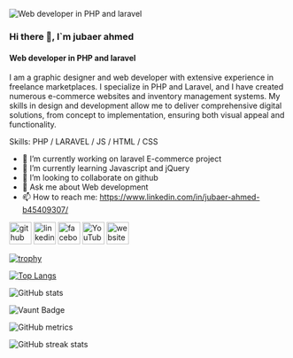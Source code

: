 ![Web developer in PHP and laravel](https://scontent.fdac5-1.fna.fbcdn.net/v/t39.30808-6/449447762_122094194444395931_6501115560172820453_n.jpg?_nc_cat=106&ccb=1-7&_nc_sid=cc71e4&_nc_ohc=mfughBEc8hsQ7kNvgG6MnGu&_nc_ht=scontent.fdac5-1.fna&oh=00_AYAI1mrT5dgT8vw15VFCsc8_nEh3NFQfidksH6NaSVUnAA&oe=6685F1E9)

### Hi there 👋, I`m jubaer ahmed
#### Web developer in PHP and laravel
I am a graphic designer and web developer with extensive experience in freelance marketplaces. I specialize in PHP and Laravel, and I have created numerous e-commerce websites and inventory management systems. My skills in design and development allow me to deliver comprehensive digital solutions, from concept to implementation, ensuring both visual appeal and functionality.

Skills: PHP / LARAVEL / JS / HTML / CSS

- 🔭 I’m currently working on laravel E-commerce project 
- 🌱 I’m currently learning Javascript and jQuery 
- 👯 I’m looking to collaborate on github 
- 💬 Ask me about Web development 
- 📫 How to reach me: https://www.linkedin.com/in/jubaer-ahmed-b45409307/ 


[<img src='https://cdn.jsdelivr.net/npm/simple-icons@3.0.1/icons/github.svg' alt='github' height='40'>](https://github.com/https://github.com/jubaer264)  [<img src='https://cdn.jsdelivr.net/npm/simple-icons@3.0.1/icons/linkedin.svg' alt='linkedin' height='40'>](https://www.linkedin.com/in/https://www.linkedin.com/in/jubaer-ahmed-b45409307//)  [<img src='https://cdn.jsdelivr.net/npm/simple-icons@3.0.1/icons/facebook.svg' alt='facebook' height='40'>](https://www.facebook.com/https://www.facebook.com/profile.php?viewas=100000686899395&id=61561877933259)  [<img src='https://cdn.jsdelivr.net/npm/simple-icons@3.0.1/icons/youtube.svg' alt='YouTube' height='40'>](https://www.youtube.com/channel/https://www.youtube.com/channel/UC_GOxhHo27pbIYXUwX-3otg)  [<img src='https://cdn.jsdelivr.net/npm/simple-icons@3.0.1/icons/icloud.svg' alt='website' height='40'>](https://jubapixel.blogspot.com/)  

[![trophy](https://github-profile-trophy.vercel.app/?username=https://github.com/jubaer264)](https://github.com/ryo-ma/github-profile-trophy)

[![Top Langs](https://github-readme-stats.vercel.app/api/top-langs/?username=https://github.com/jubaer264)](https://github.com/anuraghazra/github-readme-stats)

![GitHub stats](https://github-readme-stats.vercel.app/api?username=https://github.com/jubaer264&show_icons=true&count_private=true)  

![Vaunt Badge](https://api.vaunt.dev/v1/github/entities/https://github.com/jubaer264/contributions?format=svg&private=true)  

![GitHub metrics](https://metrics.lecoq.io/https://github.com/jubaer264)  

![GitHub streak stats](https://streak-stats.demolab.com/?user=https://github.com/jubaer264)  

